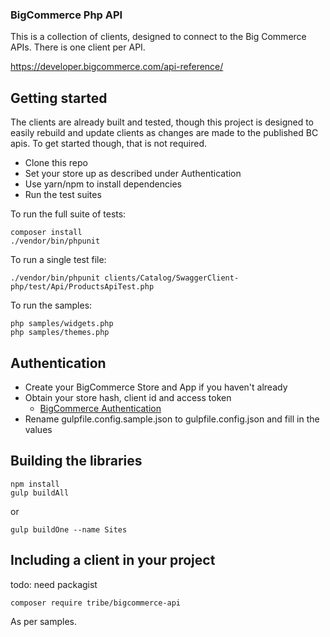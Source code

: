 ### BigCommerce Php API

This is a collection of clients, designed to connect to the Big Commerce APIs. There is one
client per API.

https://developer.bigcommerce.com/api-reference/

## Getting started

The clients are already built and tested, though this project is designed to easily rebuild and update
clients as changes are made to the published BC apis. To get started though, that is not required.

* Clone this repo
* Set your store up as described under Authentication
* Use yarn/npm to install dependencies
* Run the test suites

To run the full suite of tests: 

```
composer install
./vendor/bin/phpunit
```

To run a single test file:

```
./vendor/bin/phpunit clients/Catalog/SwaggerClient-php/test/Api/ProductsApiTest.php 
```

To run the samples:

```
php samples/widgets.php
php samples/themes.php
```

## Authentication

* Create your BigCommerce Store and App if you haven't already
* Obtain your store hash, client id and access token
  * [BigCommerce Authentication](https://developer.bigcommerce.com/api-docs/getting-started/authentication/rest-api-authentication#obtaining-store-api-credentials#obtaining-store-api-credentials)
* Rename gulpfile.config.sample.json to gulpfile.config.json and fill in the values

## Building the libraries

```
npm install
gulp buildAll
```

or

```
gulp buildOne --name Sites
```

## Including a client in your project

todo: need packagist

```
composer require tribe/bigcommerce-api
```

As per samples.